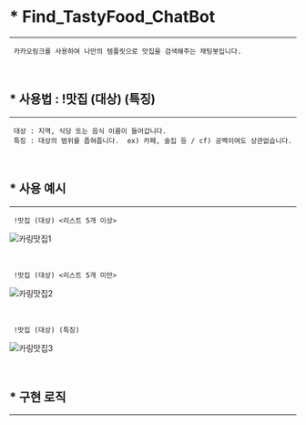# * Find_TastyFood_ChatBot
- - -

     카카오링크를 사용하여 나만의 템플릿으로 맛집을 검색해주는 채팅봇입니다. 

<br/>

## * 사용법 : !맛집 (대상) (특징)
- - -

     대상 : 지역, 식당 또는 음식 이름이 들어갑니다.
     특징 : 대상의 범위를 좁혀줍니다.  ex) 카페, 술집 등 / cf) 공백이여도 상관없습니다.

<br/>

## * 사용 예시
- - -

     !맛집 (대상) <리스트 5개 이상>
   ![카링맛집1](https://user-images.githubusercontent.com/47052106/88627592-7ceab200-d0e7-11ea-9752-12a2820949c2.JPG)

<br/>

     !맛집 (대상) <리스트 5개 미만>
   ![카링맛집2](https://user-images.githubusercontent.com/47052106/88627628-8ecc5500-d0e7-11ea-9828-3ab6d94f38ef.JPG)

<br/>

     !맛집 (대상) (특징)
   ![카링맛집3](https://user-images.githubusercontent.com/47052106/88627632-8ffd8200-d0e7-11ea-9ab5-c691421edb42.JPG)
   
<br/>

## * 구현 로직
- - -
